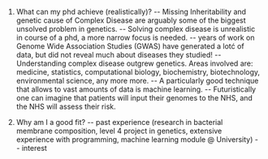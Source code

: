 1. What can my phd achieve (realistically)?
  -- Missing Inheritability and genetic cause of Complex Disease are arguably some of the biggest unsolved problem in genetics.
  -- Solving complex disease is unrealistic in course of a phd, a more narrow focus is needed.
  -- years of work on Genome Wide Association Studies (GWAS) have generated a lotć of data, but did not reveal much about diseases they studied!
  -- Understanding complex disease outgrew genetics. Areas involved are: medicine, statistics, computational biology, biochemistry, biotechnology, environmental science, any more more.
  -- A particularly good technique that allows to  vast amounts of data is machine learning.
  -- Futuristically one can imagine that patients will input their genomes to the NHS, and the NHS will assess their risk.


2. Why am I a good fit?
  -- past experience (research in bacterial membrane composition, level 4 project in genetics, extensive experience with programming, machine learning module @ University)
  -- interest 
